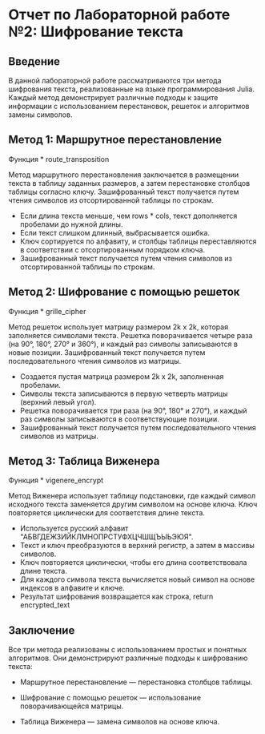 

# Отчет по Лабораторной работе №2: Шифрование текста

## Введение
В данной лабораторной работе рассматриваются три метода шифрования текста, реализованные на языке программирования Julia. Каждый метод демонстрирует различные подходы к защите информации с использованием перестановок, решеток и алгоритмов замены символов.

## Метод 1: Маршрутное перестановление
Функция * route_transposition

Метод маршрутного перестановления заключается в размещении текста в таблицу заданных размеров, а затем перестановке столбцов таблицы согласно ключу. Зашифрованный текст получается путем чтения символов из отсортированной таблицы по строкам.
- Если длина текста меньше, чем rows * cols, текст дополняется пробелами до нужной длины.
- Если текст слишком длинный, выбрасывается ошибка.
- Ключ сортируется по алфавиту, и столбцы таблицы переставляются в соответствии с отсортированным порядком ключа.
- Зашифрованный текст получается путем чтения символов из отсортированной таблицы по строкам.

## Метод 2: Шифрование с помощью решеток
Функция *  grille_cipher

Метод решеток использует матрицу размером 2k x 2k, которая заполняется символами текста. Решетка поворачивается четыре раза (на 90°, 180°, 270° и 360°), и каждый раз символы записываются в новые позиции. Зашифрованный текст получается путем последовательного чтения символов из матрицы.
- Создается пустая матрица размером 2k x 2k, заполненная пробелами.
- Символы текста записываются в первую четверть матрицы (верхний левый угол).
- Решетка поворачивается три раза (на 90°, 180° и 270°), и каждый раз символы записываются в соответствующие позиции.
- Зашифрованный текст получается путем последовательного чтения символов из матрицы.


## Метод 3: Таблица Виженера
Функция * vigenere_encrypt

Метод Виженера использует таблицу подстановки, где каждый символ исходного текста заменяется другим символом на основе ключа. Ключ повторяется циклически для соответствия длине текста.
- Используется русский алфавит "АБВГДЕЖЗИЙКЛМНОПРСТУФХЦЧШЩЪЫЬЭЮЯ".
- Текст и ключ преобразуются в верхний регистр, а затем в массивы символов.
- Ключ повторяется циклически, чтобы его длина соответствовала длине текста.
- Для каждого символа текста вычисляется новый символ на основе индексов в алфавите и ключе.
- Результат шифрования возвращается как строка, return encrypted_text


## Заключение

Все три метода реализованы с использованием простых и понятных алгоритмов. Они демонстрируют различные подходы к шифрованию текста:

- Маршрутное перестановление — перестановка столбцов таблицы.

- Шифрование с помощью решеток — использование поворачивающейся матрицы.

- Таблица Виженера — замена символов на основе ключа.
